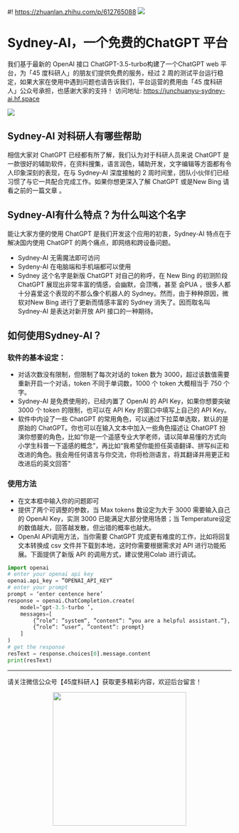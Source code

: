 #! https://zhuanlan.zhihu.com/p/612765088
![](https://dunazo.oss-cn-beijing.aliyuncs.com/blog/SYDNEYAI.jpg)
#    Sydney-AI，一个免费的ChatGPT 平台
我们基于最新的 OpenAI 接口 ChatGPT-3.5-turbo构建了一个ChatGPT web 平台，为「45 度科研人」的朋友们提供免费的服务，经过 2 周的测试平台运行稳定，如果大家在使用中遇到问题也请告诉我们，平台运营的费用由「45 度科研人」公众号承担，也感谢大家的支持！
访问地址: https://junchuanyu-sydney-ai.hf.space

![](https://dunazo.oss-cn-beijing.aliyuncs.com/blog/6.JPG)
## Sydney-AI 对科研人有哪些帮助
 相信大家对 ChatGPT 已经都有所了解，我们认为对于科研人员来说 ChatGPT 是一款很好的辅助软件，在资料搜集，语言润色，辅助开发，文字编辑等方面都有令人印象深刻的表现，在与 Sydney-AI 深度接触的 2 周时间里，团队小伙伴们已经习惯了与它一共配合完成工作。如果你想更深入了解 ChatGPT 或是New Bing 请看之前的一篇文章 。
## Sydney-AI有什么特点？为什么叫这个名字
 能让大家方便的使用 ChatGPT 是我们开发这个应用的初衷，Sydney-AI 特点在于解决国内使用 ChatGPT 的两个痛点，即网络和跨设备问题。
- Sydney-AI 无需魔法即可访问
- Sydeny-AI 在电脑端和手机端都可以使用
- Sydney 这个名字是新版 ChatGPT 对自己的称呼，在 New Bing 的初测阶段 ChatGPT 展现出非常丰富的情感，会幽默，会顶嘴，甚至 会PUA ，很多人都十分喜爱这个表现的不那么像个机器人的 Sydney。然而，由于种种原因，微软对New Bing 进行了更新而情感丰富的 Sydney 消失了。因而取名叫Sydney-AI 是表达对新开放 API 接口的一种期待。
## 如何使用Sydney-AI？
### 软件的基本设定：
- 对话次数没有限制，但限制了每次对话的 token 数为 3000，超过该数值需要重新开启一个对话，token 不同于单词数，1000 个 token 大概相当于 750 个字。
- Sydney-AI 是免费使用的，已经内置了 OpenAI 的 API Key，如果你想要突破 3000 个 token 的限制，也可以在 API Key 的窗口中填写上自己的 API Key。
 - 软件中内设了一些 ChatGPT 的常用角色，可以通过下拉菜单选取，默认的是原始的 ChatGPT。你也可以在输入文本中加入一些角色描述让 ChatGPT 扮演你想要的角色，比如“你是一个遥感专业大学老师，请以简单易懂的方式向小学生科普一下遥感的概念”，再比如“我希望你能担任英语翻译、拼写纠正和改进的角色。我会用任何语言与你交流，你将检测语言，将其翻译并用更正和改进后的英文回答"
### 使用方法
- 在文本框中输入你的问题即可
- 提供了两个可调整的参数，当 Max tokens 数设定为大于 3000 需要输入自己的 OpenAI Key，实测 3000 已能满足大部分使用场景；当 Temperature设定的数值越大，回答越发散，但出错的概率也越大。
- OpenAI API调用方法，当你需要 ChatGPT 完成更有难度的工作，比如将回复文本转换成 csv 文件并下载到本地，这时你需要根据需求对 API 进行功能拓展。下面提供了新版 API 的调用方式，建议使用Colab 进行调试。
```python
import openai
# enter your openai api key
openai.api_key = ”OPENAI_API_KEY“
# enter your prompt
prompt = ‘enter centence here’
response = openai.ChatCompletion.create(
    model=‘gpt-3.5-turbo ’,
    messages=[
        {”role“: ”system“, ”content“: ”you are a helpful assistant.“},
        {”role“: ”user“, ”content“: prompt}
    ]
)
# get the response
resText = response.choices[0].message.content
print(resText)
```


----------------------------------------
请关注微信公众号【45度科研人】获取更多精彩内容，欢迎后台留言！

<div align=center><img width = '300' height ='300' src ="https://dunazo.oss-cn-beijing.aliyuncs.com/blog/wechat-simple.png"/></div>